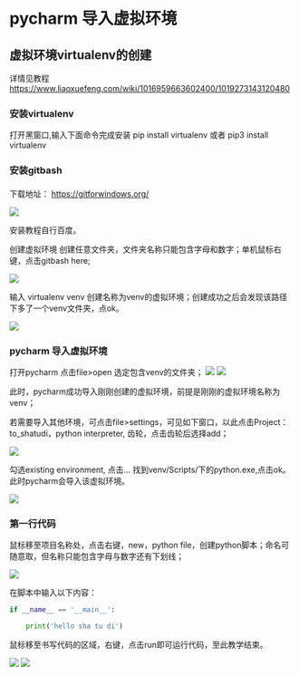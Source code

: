 
# pycharm 导入虚拟环境
## 虚拟环境virtualenv的创建
详情见教程 https://www.liaoxuefeng.com/wiki/1016959663602400/1019273143120480
### 安装virtualenv
打开黑窗口,输入下面命令完成安装
pip install virtualenv
或者
pip3 install virtualenv
### 安装gitbash
#### 
下载地址： https://gitforwindows.org/

<img src="1.png">

安装教程自行百度。

创建虚拟环境
创建任意文件夹，文件夹名称只能包含字母和数字；单机鼠标右键，点击gitbash here;

<img src="2.png">



输入 virtualenv venv 创建名称为venv的虚拟环境；创建成功之后会发现该路径下多了一个venv文件夹，点ok。

<img src="3.png">

### pycharm 导入虚拟环境
打开pycharm 点击file>open 选定包含venv的文件夹；
<img src="4.png">
<img src="5.png">

此时，pycharm成功导入刚刚创建的虚拟环境，前提是刚刚的虚拟环境名称为venv；

若需要导入其他环境，可点击file>settings，可见如下窗口，以此点击Project：to_shatudi，python interpreter, 齿轮，点击齿轮后选择add； 

<img src="6.png">

勾选existing environment, 点击... 找到venv/Scripts/下的python.exe,点击ok。此时pycharm会导入该虚拟环境。

<img src="7.png">

### 第一行代码
鼠标移至项目名称处，点击右键，new，python file，创建python脚本；命名可随意取，但名称只能包含字母与数字还有下划线；

<img src="8.png">

在脚本中输入以下内容：


```python
if __name__ == '__main__':

    print('hello sha tu di')

```

鼠标移至书写代码的区域，右键，点击run即可运行代码，至此教学结束。

<img src="9.png">
<img src="10.png">
